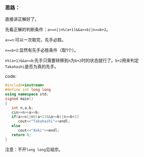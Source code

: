 ### 思路：
直接讲正解好了。

先看正解的判断条件：`a>=n||n%(a+1)&&a>=b||n==b+2`。

`a>=n`:可以一次取完，先手必胜。

`n==b+2`:显然有先手必胜条件（取$1$个）。

`n%(a+1)&&a>=b`:先手只需要转移到`n`为`b+2`时的状态就行了。`b+2`用来判定`Takahashi`是否为真的先手。

code:
```cpp
#include<iostream>
#define int long long
using namespace std;
signed main()
{
   int n,a,b;
   cin>>n>>a>>b;
   if(a>=n||n%(a+1)&&a>=b||n==b+2)
      cout<<"Takahashi"<<endl;
   else
      cout<<"Aoki"<<endl;
   return 0;
}
```
注意：不开`long long`见祖宗。